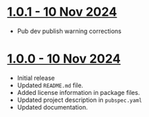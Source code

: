 # [1.0.1 - 10 Nov 2024](https://github.com/pickywawa/infinite_calendar_view/tree/1.0.1)

- Pub dev publish warning corrections

# [1.0.0 - 10 Nov 2024](https://github.com/pickywawa/infinite_calendar_view/tree/1.0.0)

- Initial release
- Updated `README.md` file.
- Added license information in package files.
- Updated project description in `pubspec.yaml`
- Updated documentation.